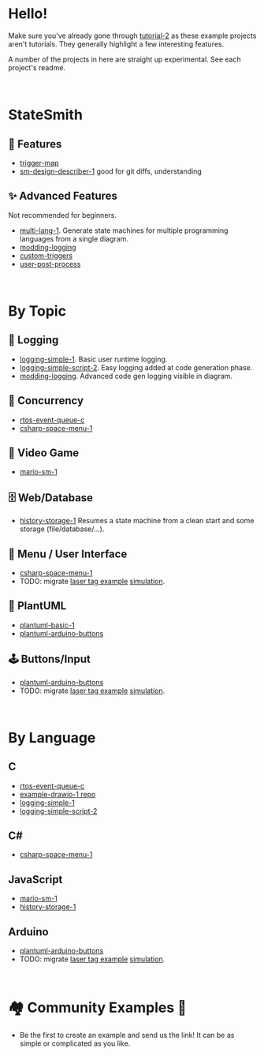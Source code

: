 # Hello!
Make sure you've already gone through [tutorial-2](https://github.com/StateSmith/tutorial-2) as these example projects aren't tutorials. They generally highlight a few interesting features.

A number of the projects in here are straight up experimental. See each project's readme.



<br>

# StateSmith
## 🌟 Features
* [trigger-map](./trigger-map/README.md)
* [sm-design-describer-1](./sm-design-describer-1/README.md) good for git diffs, understanding

## ✨ Advanced Features
Not recommended for beginners.
* [multi-lang-1](./multi-lang-1/README.md). Generate state machines for multiple programming languages from a single diagram.
* [modding-logging](./modding-logging/README.md)
* [custom-triggers](./custom-triggers/README.md)
* [user-post-process](./user-post-process/README.md)



<br>

# By Topic

## 📝 Logging
* [logging-simple-1](./logging-simple-1/README.md). Basic user runtime logging.
* [logging-simple-script-2](./logging-simple-script-2/README.md). Easy logging added at code generation phase.
* [modding-logging](./modding-logging/README.md). Advanced code gen logging visible in diagram.

## 🔀 Concurrency
* [rtos-event-queue-c](./rtos-event-queue-c/README.md)
* [csharp-space-menu-1](csharp-space-menu-1/README.md)

## 👾 Video Game
* [mario-sm-1](./mario-sm-1/README.md)

## 🗄️ Web/Database
* [history-storage-1](./history-storage-1/README.md) Resumes a state machine from a clean start and some storage (file/database/...).

## 📱 Menu / User Interface
* [csharp-space-menu-1](csharp-space-menu-1/README.md)
* TODO: migrate [laser tag example](https://www.youtube.com/watch?v=9czSDothuzM) [simulation](https://wokwi.com/projects/351165738904453719).

## 🌱 PlantUML
* [plantuml-basic-1](./plantuml-basic-1/README.md)
* [plantuml-arduino-buttons](./plantuml-arduino-buttons/README.md)

## 🕹️ Buttons/Input
* [plantuml-arduino-buttons](./plantuml-arduino-buttons/README.md)
* TODO: migrate [laser tag example](https://www.youtube.com/watch?v=9czSDothuzM) [simulation](https://wokwi.com/projects/351165738904453719).

<br>

# By Language

## C
* [rtos-event-queue-c](./rtos-event-queue-c/README.md)
* [example-drawio-1 repo](https://github.com/StateSmith/example-drawio-1)
* [logging-simple-1](./logging-simple-1/README.md)
* [logging-simple-script-2](./logging-simple-script-2/README.md)

## C#
* [csharp-space-menu-1](csharp-space-menu-1/README.md)

## JavaScript
* [mario-sm-1](./mario-sm-1/README.md)
* [history-storage-1](./history-storage-1/README.md)

## Arduino
* [plantuml-arduino-buttons](./plantuml-arduino-buttons/README.md)
* TODO: migrate [laser tag example](https://www.youtube.com/watch?v=9czSDothuzM) [simulation](https://wokwi.com/projects/351165738904453719).


<br>

# 🏘️ Community Examples 🎁
* Be the first to create an example and send us the link! It can be as simple or complicated as you like.
